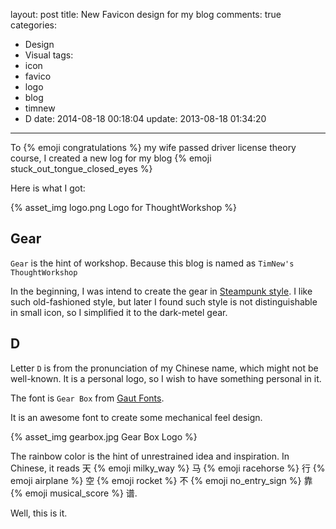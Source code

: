 layout: post
title: New Favicon design for my blog
comments: true
categories:
  - Design
  - Visual
tags:
  - icon
  - favico
  - logo
  - blog
  - timnew
  - D
date: 2014-08-18 00:18:04
update: 2013-08-18 01:34:20
---

To {% emoji congratulations %} my wife passed driver license theory course, I created a new log for my blog {% emoji stuck_out_tongue_closed_eyes %}

Here is what I got:

{% asset_img logo.png Logo for ThoughtWorkshop %}

## Gear

`Gear` is the hint of workshop. Because this blog is named as `TimNew's ThoughtWorkshop`

In the beginning, I was intend to create the gear in [Steampunk style]. I like such old-fashioned style, but later I found such style is not distinguishable in small icon, so I simplified it to the dark-metel gear.

## D

Letter `D` is from the pronunciation of my Chinese name, which might not be well-known. It is a personal logo, so I wish to have something personal in it.

The font is `Gear Box` from [Gaut Fonts].

It is an awesome font to create some mechanical feel design.

{% asset_img gearbox.jpg Gear Box Logo %}

The rainbow color is the hint of unrestrained idea and inspiration. In Chinese, it reads 天 {% emoji milky_way %} 马 {% emoji racehorse %} 行 {% emoji airplane %} 空 {% emoji rocket %} 不 {% emoji no_entry_sign %} 靠 {% emoji musical_score %} 谱.

Well, this is it.


[Steampunk style]: https://www.google.com/search?q=steampunk%20gear&tbm=isch
[Gaut Fonts]: http://moorstation.org/typoasis/designers/gaut/index.htm
